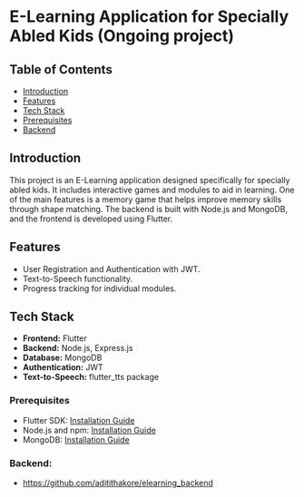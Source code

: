 # E-Learning Application for Specially Abled Kids (Ongoing project)

## Table of Contents
- [Introduction](#introduction)
- [Features](#features)
- [Tech Stack](#tech-stack)
- [Prerequisites](#prerequisites)
- [Backend](#backend)


## Introduction
This project is an E-Learning application designed specifically for specially abled kids. It includes interactive games and modules to aid in learning. One of the main features is a memory game that helps improve memory skills through shape matching. The backend is built with Node.js and MongoDB, and the frontend is developed using Flutter.

## Features
- User Registration and Authentication with JWT.
- Text-to-Speech functionality.
- Progress tracking for individual modules.

## Tech Stack
- **Frontend:** Flutter
- **Backend:** Node.js, Express.js
- **Database:** MongoDB
- **Authentication:** JWT
- **Text-to-Speech:** flutter_tts package

### Prerequisites
- Flutter SDK: [Installation Guide](https://flutter.dev/docs/get-started/install)
- Node.js and npm: [Installation Guide](https://nodejs.org/)
- MongoDB: [Installation Guide](https://docs.mongodb.com/manual/installation/)

### Backend:
- https://github.com/aditithakore/elearning_backend
